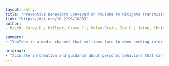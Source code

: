 ```yaml
---
layout: entry
title: "Preventive Behaviors Conveyed on YouTube to Mitigate Transmission of COVID-19: Cross-Sectional Study"
link: "https://doi.org/10.2196/18807"
author:
- Basch, Corey H.; Hillyer, Grace C.; Meleo-Erwin, Zoe C.; Jaime, Christie; Mohlman, Jan; Basch, Charles E.

summary:
- "YouTube is a media channel that millions turn to when seeking information. There were no published studies investigating the content of YouTube videos related to COVID-19. Fewer than one-third of the videos covered any of the seven key prevention behaviors listed on the US Centers for Disease Control and Prevention website. Results represent an important missed opportunity for disease prevention. The most widely viewed YouTube videos uploaded throughout the month of January 2020 were reviewed and the content covered was described."

original:
- "Accurate information and guidance about personal behaviors that can reduce exposure to severe acute respiratory syndrome coronavirus 2 are among the most important elements in mitigating the spread of coronavirus disease 2019 (COVID-19). With over 2 billion users, YouTube is a media channel that millions turn to when seeking information. OBJECTIVE: At the time of this study, there were no published studies investigating the content of YouTube videos related to COVID-19. This study aims to address this gap in the current knowledge. METHODS: The 100 most widely viewed YouTube videos uploaded throughout the month of January 2020 were reviewed and the content covered was described. Collectively, these videos were viewed over 125 million times. RESULTS: Fewer than one-third of the videos covered any of the seven key prevention behaviors listed on the US Centers for Disease Control and Prevention website. CONCLUSIONS: These results represent an important missed opportunity for disease prevention."
---
```


